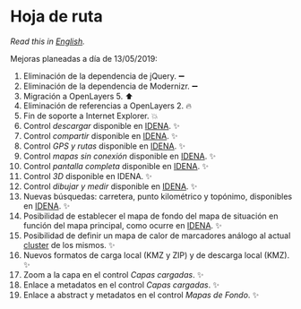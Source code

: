 # Hoja de ruta
*Read this in [English](./roadmap.md).*

Mejoras planeadas a día de 13/05/2019:
1.	Eliminación de la dependencia de jQuery. :heavy_minus_sign:
2.	Eliminación de la dependencia de Modernizr. :heavy_minus_sign:
3.	Migración a OpenLayers 5. :arrow_up:
4.	Eliminación de referencias a OpenLayers 2. :fire:
5.	Fin de soporte a Internet Explorer. :boom:
6.	Control *descargar* disponible en [IDENA](https://idena.navarra.es/navegar/ "Infraestructura de Datos Espaciales de Navarra"). :sparkles:
7.	Control *compartir* disponible en [IDENA](https://idena.navarra.es/navegar/ "Infraestructura de Datos Espaciales de Navarra"). :sparkles:
8.	Control *GPS y rutas* disponible en [IDENA](https://idena.navarra.es/navegar/ "Infraestructura de Datos Espaciales de Navarra"). :sparkles:
9.	Control *mapas sin conexión* disponible en [IDENA](https://idena.navarra.es/navegar/ "Infraestructura de Datos Espaciales de Navarra"). :sparkles:
10.	Control *pantalla completa* disponible en [IDENA](https://idena.navarra.es/navegar/ "Infraestructura de Datos Espaciales de Navarra"). :sparkles:
11.	Control *3D* disponible en IDENA. :sparkles:
12.	Control *dibujar y medir* disponible en [IDENA](https://idena.navarra.es/navegar/ "Infraestructura de Datos Espaciales de Navarra"). :sparkles:
13.	Nuevas búsquedas: carretera, punto kilométrico y topónimo, disponibles en [IDENA](https://idena.navarra.es/navegar/ "Infraestructura de Datos Espaciales de Navarra"). :sparkles:
14.	Posibilidad de establecer el mapa de fondo del mapa de situación en función del mapa principal, como ocurre en [IDENA](https://idena.navarra.es/navegar/ "Infraestructura de Datos Espaciales de Navarra"). :sparkles:
15.	Posibilidad de definir un mapa de calor de marcadores análogo al actual [cluster](http://sitna.navarra.es/api/examples/cfg.ClusterStyleOptions.point.html) de los mismos. :sparkles:
16.	Nuevos formatos de carga local (KMZ y ZIP) y de descarga local (KMZ). :sparkles:
17.	Zoom a la capa en el control *Capas cargadas*. :sparkles:
18.	Enlace a metadatos en el control *Capas cargadas*. :sparkles:
19.	Enlace a abstract y metadatos en el control *Mapas de Fondo*. :sparkles:
